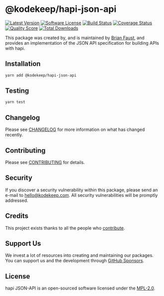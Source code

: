 # @kodekeep/hapi-json-api

[![Latest Version](https://badgen.net/npm/v/@kodekeep/hapi-json-api)](https://npmjs.com/package/@kodekeep/hapi-json-api)
[![Software License](https://badgen.net/npm/license/@kodekeep/hapi-json-api)](https://npmjs.com/package/@kodekeep/hapi-json-api)
[![Build Status](https://img.shields.io/github/workflow/status/kodekeep/hapi-json-api/run-tests?label=tests)](https://github.com/kodekeep/hapi-json-api/actions?query=workflow%3Arun-tests+branch%3Amaster)
[![Coverage Status](https://badgen.net/codeclimate/coverage/kodekeep/hapi-json-api)](https://codeclimate.com/github/kodekeep/hapi-json-api)
[![Quality Score](https://badgen.net/codeclimate/maintainability/kodekeep/hapi-json-api)](https://codeclimate.com/github/kodekeep/hapi-json-api)
[![Total Downloads](https://badgen.net/npm/dt/kodekeep/hapi-json-api)](https://npmjs.com/package/@kodekeep/hapi-json-api)

This package was created by, and is maintained by [Brian Faust](https://github.com/faustbrian), and provides an implementation of the JSON API specification for building APIs with hapi.

## Installation

```bash
yarn add @kodekeep/hapi-json-api
```

## Testing

```bash
yarn test
```

## Changelog

Please see [CHANGELOG](CHANGELOG.md) for more information on what has changed recently.

## Contributing

Please see [CONTRIBUTING](CONTRIBUTING.md) for details.

## Security

If you discover a security vulnerability within this package, please send an e-mail to hello@kodekeep.com. All security vulnerabilities will be promptly addressed.

## Credits

This project exists thanks to all the people who [contribute](../../contributors).

## Support Us

We invest a lot of resources into creating and maintaining our packages. You can support us and the development through [GitHub Sponsors](https://github.com/sponsors/faustbrian).

## License

hapi JSON-API is an open-sourced software licensed under the [MPL-2.0](LICENSE.md).
